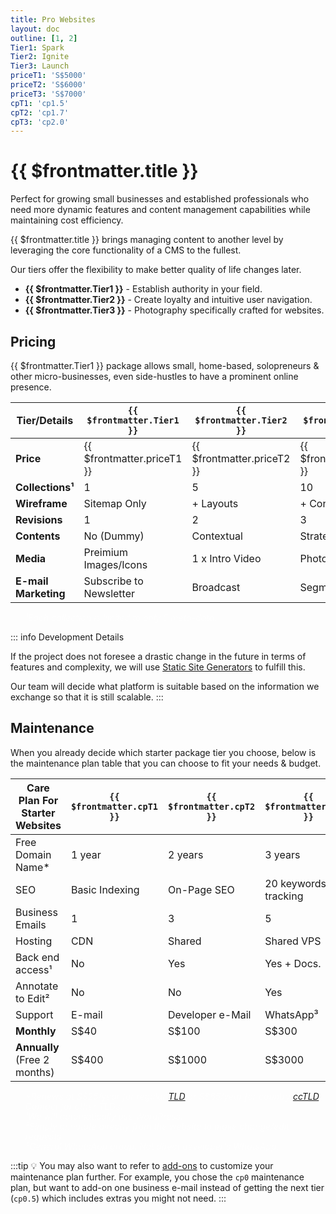 ```yaml
---
title: Pro Websites
layout: doc
outline: [1, 2]
Tier1: Spark
Tier2: Ignite
Tier3: Launch
priceT1: 'S$5000'
priceT2: 'S$6000'
priceT3: 'S$7000'
cpT1: 'cp1.5'
cpT2: 'cp1.7'
cpT3: 'cp2.0'
---
```


# {{ $frontmatter.title }}

Perfect for growing small businesses and established professionals who need more dynamic features and content management capabilities while maintaining cost efficiency.

{{ $frontmatter.title }} brings managing content to another level by leveraging the core functionality of a CMS to the fullest.

Our tiers offer the flexibility to make better quality of life changes later.

- **{{ $frontmatter.Tier1 }}** - Establish authority in your field.
- **{{ $frontmatter.Tier2 }}** - Create loyalty and intuitive user navigation.
- **{{ $frontmatter.Tier3 }}** - Photography specifically crafted for websites.

<!-- package details -->
## Pricing

{{ $frontmatter.Tier1 }} package allows small, home-based, solopreneurs & other micro-businesses, even side-hustles to have a prominent online presence.

| Tier/Details | `{{ $frontmatter.Tier1 }}`                        | `{{ $frontmatter.Tier2 }}`               | `{{ $frontmatter.Tier3 }}`                |
|-----------------|---------------------------------|----------------------------|---------------------------|
| **Price**       | {{ $frontmatter.priceT1 }}      | {{ $frontmatter.priceT2 }} | {{ $frontmatter.priceT3 }}|
| **Collections¹**| 1                              | 5                          | 10                        |
| **Wireframe**   | Sitemap Only                    | + Layouts                  | + Contents                |
| **Revisions**   | 1                               | 2                          | 3                         |
| **Contents**    | No (Dummy)                      | Contextual                 | Strategized               |
| **Media**      | Preimium Images/Icons                    | 1 x Intro Video               | Photographer      |
| **E-mail Marketing**       | Subscribe to Newsletter                     | Broadcast   | Segmentation              |

<ul style="color: rgba(255, 255, 255, 0.6); font-size: 14px; line-height: 1rem; list-style-type: none">
  <li><i>¹Each collection is limited to only 5 meta-data.</i></li>
</ul>

::: info Development Details

If the project does not foresee a drastic change in the future in terms of features and complexity, we will use [Static Site Generators](https://jamstack.org/generators/) to fulfill this.

Our team will decide what platform is suitable based on the information we exchange so that it is still scalable.
:::
<!-- End of tier one package detail -->

## Maintenance

When you already decide which starter package tier you choose, below is the maintenance plan table that you can choose to fit your needs & budget.

| **Care Plan For Starter Websites** | `{{ $frontmatter.cpT1 }}`          | `{{ $frontmatter.cpT2 }}`                  | `{{ $frontmatter.cpT3 }}`                  |
|------------------------------------|---------------|-------------------------|-------------------------|
| Free Domain Name*                  | 1 year        | 2 years                 | 3 years                 |
| SEO                   | Basic Indexing        | On-Page SEO                | 20 keywords tracking                |
| Business Emails                    | 1             | 3                       | 5                       |
| Hosting                            | CDN           | Shared                  | Shared VPS              |
| Back end access¹                  | No            | Yes                     | Yes + Docs.   |
| Annotate to Edit²                | No            | No                      | Yes                     |
| Support                           | E-mail| Developer e-Mail | WhatsApp³         |
| **Monthly**                        | S$40          | S$100                   | S$300                   |
| **Annually** (Free 2 months)       | S$400         | S$1000                  | S$3000                  |

<ul style="color: rgba(255, 255, 255, 0.6); font-size: 14px; line-height: 1rem; list-style-type: none">
    <li><i>*Renews at S$25/year for regular <a href="/introduction/glossaries/#tld">TLD</a> or S$65/year for country <a href="/introduction/glossaries/#tld">ccTLD</a>. Contact for other TLDs.</i></li>
    <li><i>¹We will automatically use WordPress.</i></li>
    <li><i>²Simply annotate directly from the website to make change/edit requests.</i></li>
    <li><i>³General WhatsApp group. Not direct developer's WhatsApp.</i></li>
</ul>

:::tip 💡
You may also want to refer to [add-ons](#) to customize your maintenance plan further. For example, you chose the `cp0` maintenance plan, but want to add-on one business e-mail instead of getting the next tier (`cp0.5`) which includes extras you might not need.
:::
